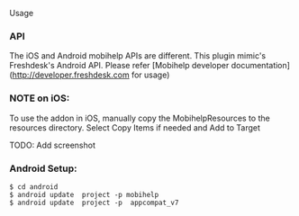 Usage

### API
The iOS and Android mobihelp APIs are different. This plugin mimic's Freshdesk's Android API. 
Please refer [Mobihelp developer documentation](http://developer.freshdesk.com for usage)

### NOTE on iOS:
To use the addon in iOS, manually copy the MobihelpResources to the resources directory.
Select Copy Items if needed and Add to Target

TODO: Add screenshot

### Android Setup:
```
$ cd android
$ android update  project -p mobihelp
$ android update  project -p  appcompat_v7
```
